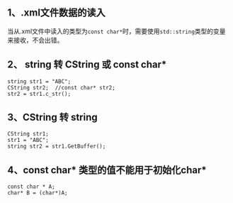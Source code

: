 ## 1、.xml文件数据的读入
当从.xml文件中读入的类型为`const char*`时，需要使用`std::string`类型的变量来接收，不会出错。
## 2、 string 转 CString 或 const char*
```
string str1 = "ABC";
CString str2;  //const char* str2;
str2 = str1.c_str();
```
## 3、CString 转 string
```
CString str1;
str1 = "ABC";
string str2 = str1.GetBuffer();
```
## 4、const char* 类型的值不能用于初始化char*
```
const char * A;
char* B = (char*)A;
```
